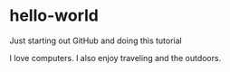 # hello-world
Just starting out GitHub and doing this tutorial


I love computers. I also enjoy traveling and the outdoors.
